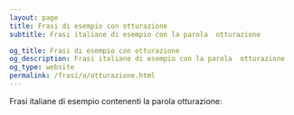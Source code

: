 ```yaml
---
layout: page
title: Frasi di esempio con otturazione 
subtitle: Frasi italiane di esempio con la parola  otturazione

og_title: Frasi di esempio con otturazione 
og_description: Frasi italiane di esempio con la parola  otturazione
og_type: website
permalink: /frasi/o/otturazione.html
---
```


Frasi italiane di esempio contenenti la parola otturazione:


